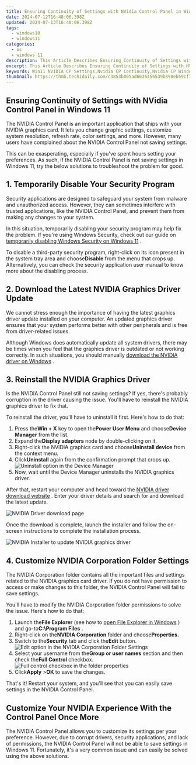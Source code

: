 ```yaml
---
title: Ensuring Continuity of Settings with NVidia Control Panel in Windows 11
date: 2024-07-12T16:48:06.398Z
updated: 2024-07-13T16:48:06.398Z
tags:
  - windows10
  - windows11
categories:
  - os
  - windows 11
description: This Article Describes Ensuring Continuity of Settings with NVidia Control Panel in Windows 11
excerpt: This Article Describes Ensuring Continuity of Settings with NVidia Control Panel in Windows 11
keywords: Win11 NVIDIA CP Settings,Nvidia CP Continuity,Nvidia CP Windows XP,CP NVidia Windows11,Control Panel Settings,Nvidia CP Window Config,Secure NVIDIA CP Win
thumbnail: https://thmb.techidaily.com/c3853b005ad6636456539b898eb59cf75f875d556870e0b3c55b58ed003b40eb.jpg
---
```


## Ensuring Continuity of Settings with NVidia Control Panel in Windows 11

 The NVIDIA Control Panel is an important application that ships with your NVIDIA graphics card. It lets you change graphic settings, customize system resolution, refresh rate, color settings, and more. However, many users have complained about the NVIDIA Control Panel not saving settings.

 This can be exasperating, especially if you've spent hours setting your preferences. As such, if the NVIDIA Control Panel is not saving settings in Windows 11, try the below solutions to troubleshoot the problem for good.

## 1\. Temporarily Disable Your Security Program

 Security applications are designed to safeguard your system from malware and unauthorized access. However, they can sometimes interfere with trusted applications, like the NVIDIA Control Panel, and prevent them from making any changes to your system.

 In this situation, temporarily disabling your security program may help fix the problem. If you're using Windows Security, check out our guide on [temporarily disabling Windows Security on Windows 11](https://www.makeuseof.com/temporarily-disable-windows-security-windows-11/) .

 To disable a third-party security program, right-click on its icon present in the system tray area and choose**Disable** from the menu that crops up. Alternatively, you can check the security application user manual to know more about the disabling process.

## 2\. Download the Latest NVIDIA Graphics Driver Update

 We cannot stress enough the importance of having the latest graphics driver update installed on your computer. An updated graphics driver ensures that your system performs better with other peripherals and is free from driver-related issues.

 Although Windows does automatically update all system drivers, there may be times when you feel that the graphics driver is outdated or not working correctly. In such situations, you should manually [download the NVIDIA driver on Windows](https://www.makeuseof.com/how-update-nvidia-graphics-card-drivers-windows/) .

## 3\. Reinstall the NVIDIA Graphics Driver

 Is the NVIDIA Control Panel still not saving settings? If yes, there's probably corruption in the driver causing the issue. You'll have to reinstall the NVIDIA graphics driver to fix that.

 To reinstall the driver, you'll have to uninstall it first. Here's how to do that:

1. Press the**Win + X** key to open the**Power User Menu** and choose**Device Manager** from the list.
2. Expand the**Display adapters** node by double-clicking on it.
3. Right-click the NVIDIA graphics card and choose**Uninstall device** from the context menu.
4. Click**Uninstall** again from the confirmation prompt that crops up.  
![Uninstall option in the Device Manager](https://static1.makeuseofimages.com/wordpress/wp-content/uploads/2023/05/uninstall-option-2.jpg)
5. Now, wait until the Device Manager uninstalls the NVIDIA graphics driver.

 After that, restart your computer and head toward the [NVIDIA driver download website](https://www.nvidia.com/download/index.aspx) . Enter your driver details and search for and download the latest update.

![NVIDIA Driver download page](https://static1.makeuseofimages.com/wordpress/wp-content/uploads/2023/05/nvidia-driver-download.jpg)

 Once the download is complete, launch the installer and follow the on-screen instructions to complete the installation process.

![NVIDIA Installer to update NVIDIA graphics driver](https://static1.makeuseofimages.com/wordpress/wp-content/uploads/2023/05/nvidia-installer.jpg)

## 4\. Customize NVIDIA Corporation Folder Settings

 The NVIDIA Corporation folder contains all the important files and settings related to the NVIDIA graphics card driver. If you do not have permission to access or make changes to this folder, the NVIDIA Control Panel will fail to save settings.

 You'll have to modify the NVIDIA Corporation folder permissions to solve the issue. Here's how to do that:

1. Launch the**File Explorer** (see how to [open File Explorer in Windows](https://www.makeuseof.com/windows-open-file-explorer/) ) and go-to**C:\\Program Files** .
2. Right-click on the**NVIDIA Corporation** folder and choose**Properties.**
3. Switch to the**Security** tab and click the**Edit** button.  
![Edit option in the NVIDIA Corporation Folder Settings](https://static1.makeuseofimages.com/wordpress/wp-content/uploads/2023/05/edit-option.jpg)
4. Select your username from the**Group or user names** section and then check the**Full Control** checkbox.  
![Full control checkbox in the folder properties](https://static1.makeuseofimages.com/wordpress/wp-content/uploads/2023/05/full-control-checkbox.jpg)
5. Click**Apply** \>**OK** to save the changes.

 That's it! Restart your system, and you'll see that you can easily save settings in the NVIDIA Control Panel.

## Customize Your NVIDIA Experience With the Control Panel Once More

 The NVIDIA Control Panel allows you to customize its settings per your preference. However, due to corrupt drivers, security applications, and lack of permissions, the NVIDIA Control Panel will not be able to save settings in Windows 11\. Fortunately, it's a very common issue and can easily be solved using the above solutions.


<ins class="adsbygoogle"
     style="display:block"
     data-ad-format="autorelaxed"
     data-ad-client="ca-pub-7571918770474297"
     data-ad-slot="1223367746"></ins>



<ins class="adsbygoogle"
     style="display:block"
     data-ad-client="ca-pub-7571918770474297"
     data-ad-slot="8358498916"
     data-ad-format="auto"
     data-full-width-responsive="true"></ins>




